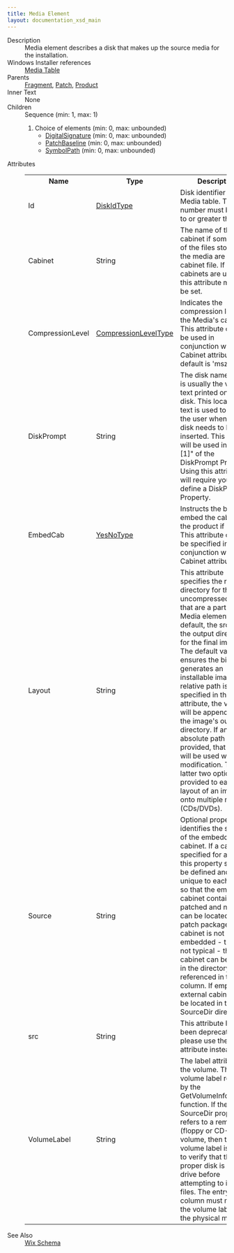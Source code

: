```yaml
---
title: Media Element
layout: documentation_xsd_main
---
```

<dl>
  <dt>Description</dt>
  <dd>Media element describes a disk that makes up the source media for the installation.</dd>
  <dt>Windows Installer references</dt>
  <dd>
    <a href="http://msdn.microsoft.com/library/aa369801.aspx" target="_blank">Media Table</a>
  </dd>
  <dt>Parents</dt>
  <dd>
    <a href="../wix/fragment">Fragment</a>, <a href="../wix/patch">Patch</a>, <a href="../wix/product">Product</a></dd>
  <dt>Inner Text</dt>
  <dd>None</dd>
  <dt>Children</dt>
  <dd>Sequence (min: 1, max: 1)<ol><li>Choice of elements (min: 0, max: unbounded)<ul><li><a href="../wix/digitalsignature">DigitalSignature</a> (min: 0, max: unbounded)</li><li><a href="../wix/patchbaseline">PatchBaseline</a> (min: 0, max: unbounded)</li><li><a href="../wix/symbolpath">SymbolPath</a> (min: 0, max: unbounded)</li></ul></li></ol></dd>
  <dt>Attributes</dt>
  <dd>
    <table cellspacing="0" cellpadding="0" class="schema">
      <tr>
        <th width="15%">Name</th>
        <th width="15%">Type</th>
        <th width="65%">Description</th>
        <th width="15%">Required</th>
      </tr>
      <tr>
        <td>Id</td>
        <td><a href="../wix/simple_type_diskidtype">DiskIdType</a></td>
        <td>Disk identifier for Media table. This number must be equal to or greater than 1.</td>
        <td>Yes</td>
      </tr>
      <tr>
        <td>Cabinet</td>
        <td>String</td>
        <td>The name of the cabinet if some or all of the files stored on the media are in a cabinet file.  If no cabinets are used, this attribute must not be set.</td>
        <td>&nbsp;</td>
      </tr>
      <tr>
        <td>CompressionLevel</td>
        <td><a href="../wix/simple_type_compressionleveltype">CompressionLevelType</a></td>
        <td>                         Indicates the compression level for the Media's cabinet.  This attribute can                         only be used in conjunction with the Cabinet attribute.  The default is 'mszip'.                     </td>
        <td>&nbsp;</td>
      </tr>
      <tr>
        <td>DiskPrompt</td>
        <td>String</td>
        <td>The disk name, which is usually the visible text printed on the disk. This localizable text is used to prompt the user when this disk needs to be inserted. This value will be used in the "[1]" of the DiskPrompt Property. Using this attribute will require you to define a DiskPrompt Property.</td>
        <td>&nbsp;</td>
      </tr>
      <tr>
        <td>EmbedCab</td>
        <td><a href="../wix/simple_type_yesnotype">YesNoType</a></td>
        <td>Instructs the binder to embed the cabinet in the product if 'yes'.  This attribute can only be specified in conjunction with the Cabinet attribute.</td>
        <td>&nbsp;</td>
      </tr>
      <tr>
        <td>Layout</td>
        <td>String</td>
        <td>                         This attribute specifies the root directory for the uncompressed files that                         are a part of this Media element.  By default, the src will be the output                         directory for the final image.  The default value ensures the binder generates                         an installable image.  If a relative path is specified in the src attribute,                         the value will be appended to the image's output directory.  If an absolute                         path is provided, that path will be used without modification.  The latter two                         options are provided to ease the layout of an image onto multiple medias (CDs/DVDs).                     </td>
        <td>&nbsp;</td>
      </tr>
      <tr>
        <td>Source</td>
        <td>String</td>
        <td>                         Optional property that identifies the source of the embedded cabinet.                         If a cabinet is specified for a patch, this property should be defined                         and unique to each patch so that the embedded cabinet containing patched                         and new files can be located in the patch package. If the cabinet is not                         embedded - this is not typical - the cabinet can be found in the directory                         referenced in this column. If empty, the external cabinet must be located                         in the SourceDir directory.                     </td>
        <td>&nbsp;</td>
      </tr>
      <tr>
        <td>src</td>
        <td>String</td>
        <td>This attribute has been deprecated; please use the Layout attribute instead.</td>
        <td>&nbsp;</td>
      </tr>
      <tr>
        <td>VolumeLabel</td>
        <td>String</td>
        <td>                         The label attributed to the volume. This is the volume label returned                         by the GetVolumeInformation function. If the SourceDir property refers                         to a removable (floppy or CD-ROM) volume, then this volume label is                         used to verify that the proper disk is in the drive before attempting                         to install files. The entry in this column must match the volume label                         of the physical media.                     </td>
        <td>&nbsp;</td>
      </tr>
    </table>
  </dd>
  <dt>See Also</dt>
  <dd>
    <a href="../wix">Wix Schema</a>
  </dd>
</dl>
